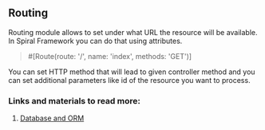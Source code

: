 ## Routing

Routing module allows to set under what URL the resource will be available. In Spiral Framework you can do that using attributes.

>#[Route(route: '/', name: 'index', methods: 'GET')] 

You can set HTTP method that will lead to given controller method and you can set additional parameters like id of the resource you want to process.

### Links and materials to read more:
1. [Database and ORM](https://spiral.dev/docs/http-routing/current/en)